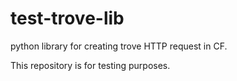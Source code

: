 test-trove-lib
==============

python library for creating trove HTTP request in CF.

This repository is for testing purposes.
